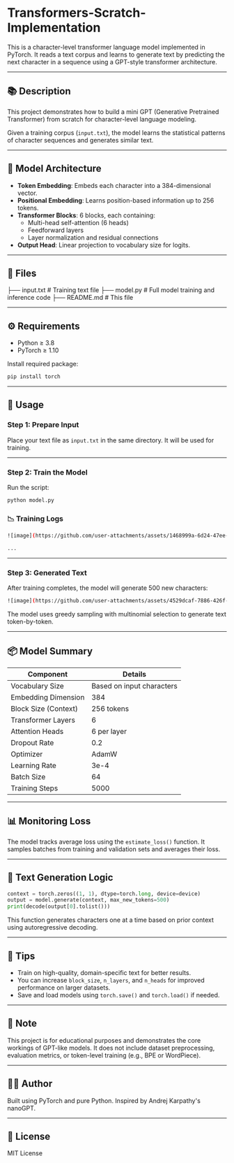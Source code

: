 # Transformers-Scratch-Implementation
This is a character-level transformer language model implemented in PyTorch. It reads a text corpus and learns to generate text by predicting the next character in a sequence using a GPT-style transformer architecture.

---

## 📚 Description

This project demonstrates how to build a mini GPT (Generative Pretrained Transformer) from scratch for character-level language modeling.

Given a training corpus (`input.txt`), the model learns the statistical patterns of character sequences and generates similar text.

---

## 🧠 Model Architecture

- **Token Embedding**: Embeds each character into a 384-dimensional vector.
- **Positional Embedding**: Learns position-based information up to 256 tokens.
- **Transformer Blocks**: 6 blocks, each containing:
  - Multi-head self-attention (6 heads)
  - Feedforward layers
  - Layer normalization and residual connections
- **Output Head**: Linear projection to vocabulary size for logits.

---

## 📁 Files


├── input.txt          # Training text file
├── model.py           # Full model training and inference code
├── README.md          # This file

---

## ⚙️ Requirements

- Python ≥ 3.8
- PyTorch ≥ 1.10

Install required package:

```bash
pip install torch
```

---

## 📄 Usage

### Step 1: Prepare Input

Place your text file as `input.txt` in the same directory. It will be used for training.

---

### Step 2: Train the Model

Run the script:

```bash
python model.py
```

### 📉 Training Logs
```bash
![image](https://github.com/user-attachments/assets/1468999a-6d24-47ee-bef5-90ee3f6dd40b)

...
```

---

### Step 3: Generated Text

After training completes, the model will generate 500 new characters:

```bash
![image](https://github.com/user-attachments/assets/4529dcaf-7886-426f-9623-cb10713b73a6)

```

The model uses greedy sampling with multinomial selection to generate text token-by-token.

---

## 📦 Model Summary

| Component                | Details                   |
|-------------------------|---------------------------|
| Vocabulary Size         | Based on input characters |
| Embedding Dimension     | 384                       |
| Block Size (Context)    | 256 tokens                |
| Transformer Layers      | 6                         |
| Attention Heads         | 6 per layer               |
| Dropout Rate            | 0.2                       |
| Optimizer               | AdamW                     |
| Learning Rate           | 3e-4                      |
| Batch Size              | 64                        |
| Training Steps          | 5000                      |

---

## 📊 Monitoring Loss

The model tracks average loss using the `estimate_loss()` function. It samples batches from training and validation sets and averages their loss.

---

## 🔮 Text Generation Logic

```python
context = torch.zeros((1, 1), dtype=torch.long, device=device)
output = model.generate(context, max_new_tokens=500)
print(decode(output[0].tolist()))
```

This function generates characters one at a time based on prior context using autoregressive decoding.

---

## 🚀 Tips

- Train on high-quality, domain-specific text for better results.
- You can increase `block_size`, `n_layers`, and `n_heads` for improved performance on larger datasets.
- Save and load models using `torch.save()` and `torch.load()` if needed.

---

## 📌 Note

This project is for educational purposes and demonstrates the core workings of GPT-like models. It does not include dataset preprocessing, evaluation metrics, or token-level training (e.g., BPE or WordPiece).

---

## 🧑‍💻 Author

Built using PyTorch and pure Python. Inspired by Andrej Karpathy's nanoGPT.

---

## 📜 License

MIT License
